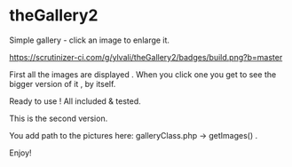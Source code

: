 # theGallery2

Simple gallery - click an image to enlarge it.

https://scrutinizer-ci.com/g/ylvali/theGallery2/badges/build.png?b=master

First all the images are displayed .
When you click one you get to see the bigger version of it , by itself.

Ready to use ! 
All included & tested.

This is the second version.

You add path to the pictures here:
galleryClass.php -> getImages() .

Enjoy!




